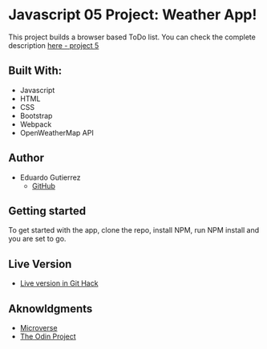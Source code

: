 
# Javascript 05 Project: Weather App!

This project builds a browser based ToDo list. You can check the complete description [here - project 5](https://www.theodinproject.com/courses/javascript/lessons/weather-app)

## Built With:

- Javascript
- HTML
- CSS
- Bootstrap
- Webpack
- OpenWeatherMap API

## Author

- Eduardo Gutierrez 
  - [GitHub](https://github.com/fedgut/)

## Getting started

To get started with the app, clone the repo, install NPM, run NPM install and you are set to go.

## Live Version
  - [Live version in Git Hack](https://raw.githack.com/fedgut/weather_app/weather_app/dist/index.html)

## Aknowldgments

- [Microverse](https://www.microverse.org/)
- [The Odin Project](https://www.theodinproject.com)

